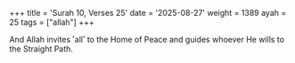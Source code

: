 +++
title = 'Surah 10, Verses 25'
date = '2025-08-27'
weight = 1389
ayah = 25
tags = ["allah"]
+++

And Allah invites ˹all˺ to the Home of Peace and guides whoever He wills to the Straight Path.